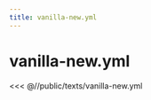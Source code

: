 ```yaml
---
title: vanilla-new.yml
---
```


# vanilla-new.yml

<script setup>
import DownloadButton from '@components/DownloadButton.vue'
</script>

<DownloadButton
  filePath="texts/vanilla-new.yml"
/>

<<< @//public/texts/vanilla-new.yml

